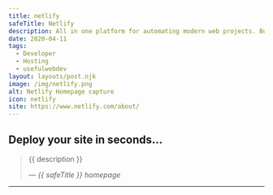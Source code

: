 ```yaml
---
title: netlify
safeTitle: Netlify
description: All in one platform for automating modern web projects. Build, test, and deploy globally with Netlify’s all-in-one platform for modern web projects.
date: 2020-04-11
tags:
  - Developer
  - Hosting
  - usefulwebdev
layout: layouts/post.njk
image: /img/netlify.png
alt: Netlify Homepage capture
icon: netlify
site: https://www.netlify.com/about/
---
```


<div class="box">

## Deploy your site in seconds...

<!-- <figure class="image">
<img alt="{{ alt }}" src="{{ image }}">
</figure> -->

> {{ description }}
>
> <cite>&mdash; {{ safeTitle }} homepage</cite>

</div>

---